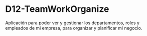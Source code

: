 # D12-TeamWorkOrganize
Aplicación para poder ver y gestionar los departamentos, roles y empleados de mi empresa, para organizar y planificar mi negocio.
